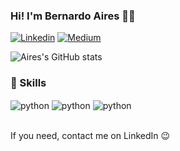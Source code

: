 ### Hi! I'm Bernardo Aires 🙋‍♂️


[![Linkedin](https://img.shields.io/badge/LinkedIn-0077B5?style=for-the-badge&logo=linkedin&logoColor=white)](https://www.linkedin.com/in/bernardoaires)
[![Medium](https://img.shields.io/badge/Medium-12100E?style=for-the-badge&logo=medium&logoColor=white)](https://medium.com/@bernardoairesdeoliveira)

![Aires's GitHub stats](https://github-readme-stats.vercel.app/api?username=bernardoaio&show_icons=true&theme=tokyonight)

### 🚀 Skills
<div>
  <img align="center" alt="python" src="https://img.shields.io/badge/python-3670A0?style=for-the-badge&logo=python&logoColor=ffdd54" />
  <img align="center" alt="python" src="https://img.shields.io/badge/opencv-%23white.svg?style=for-the-badge&logo=opencv&logoColor=white" />
  <img align="center" alt="python" src="https://img.shields.io/badge/pandas-%23150458.svg?style=for-the-badge&logo=pandas&logoColor=white" />
</div><br/>

If you need, contact me on LinkedIn 😉
